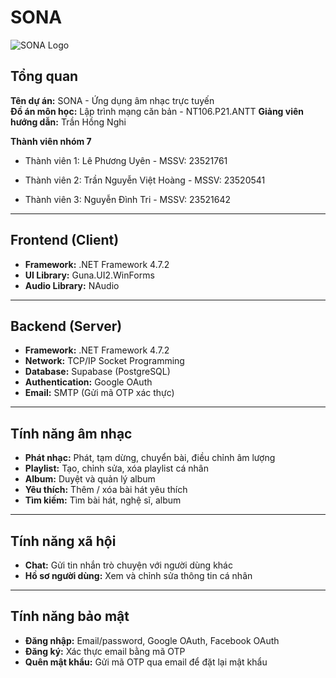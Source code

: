 # SONA 
![SONA Logo](https://github.com/user-attachments/assets/55346e50-44ca-476e-a531-e64e0adb21d7)

## Tổng quan

**Tên dự án:** SONA - Ứng dụng âm nhạc trực tuyến  
**Đồ án môn học:** Lập trình mạng căn bản - NT106.P21.ANTT
**Giảng viên hướng dẫn:** Trần Hồng Nghi 

**Thành viên nhóm 7**
* Thành viên 1: Lê Phương Uyên - MSSV: 23521761

* Thành viên 2: Trần Nguyễn Việt Hoàng - MSSV: 23520541

* Thành viên 3: Nguyễn Đình Tri - MSSV: 23521642

---

## Frontend (Client)

- **Framework:** .NET Framework 4.7.2  
- **UI Library:** Guna.UI2.WinForms  
- **Audio Library:** NAudio  

---

## Backend (Server)

- **Framework:** .NET Framework 4.7.2  
- **Network:** TCP/IP Socket Programming  
- **Database:** Supabase (PostgreSQL)  
- **Authentication:** Google OAuth  
- **Email:** SMTP (Gửi mã OTP xác thực)

---

## Tính năng âm nhạc

- **Phát nhạc:** Phát, tạm dừng, chuyển bài, điều chỉnh âm lượng  
- **Playlist:** Tạo, chỉnh sửa, xóa playlist cá nhân  
- **Album:** Duyệt và quản lý album  
- **Yêu thích:** Thêm / xóa bài hát yêu thích  
- **Tìm kiếm:** Tìm bài hát, nghệ sĩ, album

---

## Tính năng xã hội

- **Chat:** Gửi tin nhắn trò chuyện với người dùng khác  
- **Hồ sơ người dùng:** Xem và chỉnh sửa thông tin cá nhân

---

## Tính năng bảo mật

- **Đăng nhập:** Email/password, Google OAuth, Facebook OAuth  
- **Đăng ký:** Xác thực email bằng mã OTP  
- **Quên mật khẩu:** Gửi mã OTP qua email để đặt lại mật khẩu
